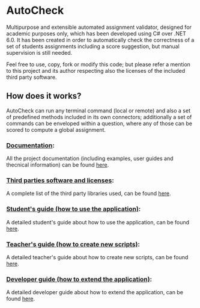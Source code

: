 [//]: # (WARNING: DO NOT EDIT README.md file because it's a copy of docs/index.md auto-generated during on build.)
# AutoCheck
Multipurpose and extensible automated assignment validator, designed for academic purposes only, which has been developed using C# over .NET 6.0.
It has been created in order to automatically check the correctness of a set of students assignments including a score suggestion, but manual supervision is still needed.

Feel free to use, copy, fork or modify this code; but please refer a mention to this project and its author respecting also the licenses of the included third party software.

## How does it works?
AutoCheck can run any terminal command (local or remote) and also a set of predefined methods included in its own connectors; additionally a set of commands can be enveloped within a question, where any of those can be scored to compute a global assignment.

### [Documentation](https://fherstk.github.io/AutoCheck/html/):
All the project documentation (including examples, user guides and thecnical information) can be found [here](https://fherstk.github.io/AutoCheck/html/).

### [Third parties software and licenses](https://fherstk.github.io/AutoCheck/html/credits/credits.html):
A complete list of the third party libraries used, can be found [here](https://fherstk.github.io/AutoCheck/html/credits/credits.html).

### [Student's guide (how to use the application)](https://fherstk.github.io/AutoCheck/html/tutorials/student.html):
A detailed student's guide about how to use the application, can be found [here](https://fherstk.github.io/AutoCheck/html/tutorials/student.html).

### [Teacher's guide (how to create new scripts)](https://fherstk.github.io/AutoCheck/html/tutorials/teacher.html):
A detailed teacher's guide about how to create new scripts, can be found [here](https://fherstk.github.io/AutoCheck/html/tutorials/teacher.html).

### [Developer guide (how to extend the application)](https://fherstk.github.io/AutoCheck/html/tutorials/developer.html):
A detailed developer guide about how to extend the application, can be found [here](https://fherstk.github.io/AutoCheck/html/tutorials/developer.html).
